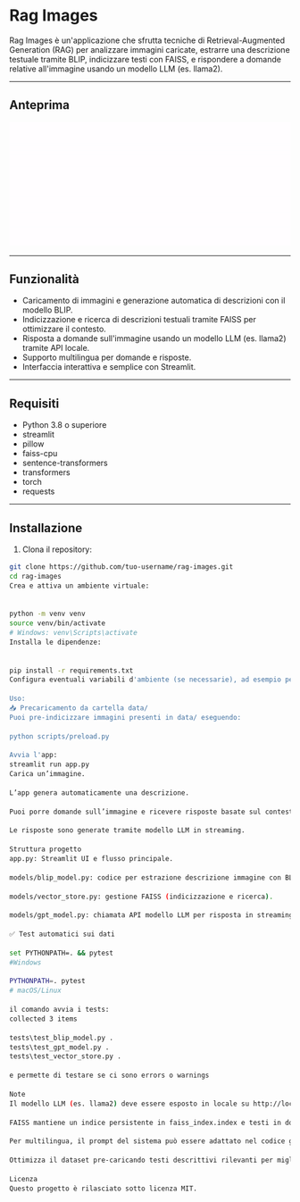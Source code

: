 # Rag Images

Rag Images è un'applicazione che sfrutta tecniche di Retrieval-Augmented Generation (RAG) per analizzare immagini caricate, estrarre una descrizione testuale tramite BLIP, indicizzare testi con FAISS, e rispondere a domande relative all'immagine usando un modello LLM (es. llama2).


---

## Anteprima

![Project Demo GIF](images/gif.gif)

---

## Funzionalità

- Caricamento di immagini e generazione automatica di descrizioni con il modello BLIP.
- Indicizzazione e ricerca di descrizioni testuali tramite FAISS per ottimizzare il contesto.
- Risposta a domande sull'immagine usando un modello LLM (es. llama2) tramite API locale.
- Supporto multilingua per domande e risposte.
- Interfaccia interattiva e semplice con Streamlit.

---

## Requisiti

- Python 3.8 o superiore
- streamlit
- pillow
- faiss-cpu
- sentence-transformers
- transformers
- torch
- requests

---

## Installazione

1. Clona il repository:

```bash
git clone https://github.com/tuo-username/rag-images.git
cd rag-images
Crea e attiva un ambiente virtuale:


python -m venv venv
source venv/bin/activate 
# Windows: venv\Scripts\activate
Installa le dipendenze:


pip install -r requirements.txt
Configura eventuali variabili d'ambiente (se necessarie), ad esempio per la chiave API o endpoint personalizzati.

Uso:
📥 Precaricamento da cartella data/
Puoi pre-indicizzare immagini presenti in data/ eseguendo:

python scripts/preload.py

Avvia l'app:
streamlit run app.py
Carica un’immagine.

L’app genera automaticamente una descrizione.

Puoi porre domande sull’immagine e ricevere risposte basate sul contesto estratto e indicizzato.

Le risposte sono generate tramite modello LLM in streaming.

Struttura progetto
app.py: Streamlit UI e flusso principale.

models/blip_model.py: codice per estrazione descrizione immagine con BLIP.

models/vector_store.py: gestione FAISS (indicizzazione e ricerca).

models/gpt_model.py: chiamata API modello LLM per risposta in streaming.

✅ Test automatici sui dati

set PYTHONPATH=. && pytest    
#Windows

PYTHONPATH=. pytest           
# macOS/Linux

il comando avvia i tests:
collected 3 items

tests\test_blip_model.py .                                                                                       [ %]
tests\test_gpt_model.py .                                                                                        [ %]
tests\test_vector_store.py .

e permette di testare se ci sono errors o warnings

Note
Il modello LLM (es. llama2) deve essere esposto in locale su http://localhost:11434.

FAISS mantiene un indice persistente in faiss_index.index e testi in documents.pkl.

Per multilingua, il prompt del sistema può essere adattato nel codice generate_response_stream.

Ottimizza il dataset pre-caricando testi descrittivi rilevanti per migliorare le risposte.

Licenza
Questo progetto è rilasciato sotto licenza MIT.

